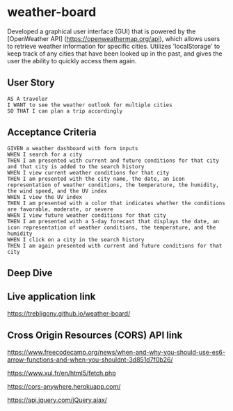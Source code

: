 # weather-board
Developed a graphical user interface (GUI) that is powered by the [OpenWeather API] (https://openweathermap.org/api), which allows users to retrieve weather information for specific cities. Utilizes 'localStorage' to keep track of any cities that have been looked up in the past, and gives the user the ability to quickly access them again.


## User Story

```
AS A traveler
I WANT to see the weather outlook for multiple cities
SO THAT I can plan a trip accordingly
```

## Acceptance Criteria

```
GIVEN a weather dashboard with form inputs
WHEN I search for a city
THEN I am presented with current and future conditions for that city and that city is added to the search history
WHEN I view current weather conditions for that city
THEN I am presented with the city name, the date, an icon representation of weather conditions, the temperature, the humidity, the wind speed, and the UV index
WHEN I view the UV index
THEN I am presented with a color that indicates whether the conditions are favorable, moderate, or severe
WHEN I view future weather conditions for that city
THEN I am presented with a 5-day forecast that displays the date, an icon representation of weather conditions, the temperature, and the humidity
WHEN I click on a city in the search history
THEN I am again presented with current and future conditions for that city
```

## Deep Dive

## Live application link

 https://trebligony.github.io/weather-board/



## Cross Origin Resources (CORS) API link

https://www.freecodecamp.org/news/when-and-why-you-should-use-es6-arrow-functions-and-when-you-shouldnt-3d851d7f0b26/

https://www.xul.fr/en/html5/fetch.php

https://cors-anywhere.herokuapp.com/

https://api.jquery.com/jQuery.ajax/